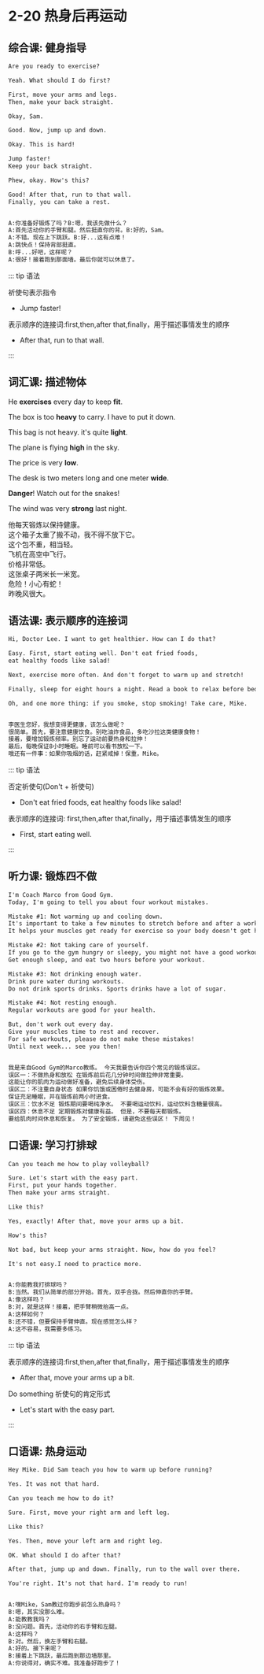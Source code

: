 # 2-20 热身后再运动

## 综合课: 健身指导

```txt
Are you ready to exercise?

Yeah. What should I do first?

First, move your arms and legs.
Then, make your back straight.

Okay, Sam.

Good. Now, jump up and down.

Okay. This is hard!

Jump faster!
Keep your back straight.

Phew, okay. How's this?

Good! After that, run to that wall.
Finally, you can take a rest.


A:你准备好锻炼了吗？B:嗯，我该先做什么？
A:首先活动你的手臂和腿。然后挺直你的背。B:好的，Sam。
A:不错。现在上下跳跃。B:好...这有点难！
A:跳快点！保持背部挺直。
B:呼...好吧，这样呢？
A:很好！接着跑到那面墙。最后你就可以休息了。
```

::: tip 语法

祈使句表示指令

- Jump faster!

表示顺序的连接词:first,then,after that,finally，用于描述事情发生的顺序

- After that, run to that wall.

:::

## 词汇课: 描述物体

He **exercises** every day to keep **fit**.

The box is too **heavy** to carry. I have to put it down.

This bag is not heavy. it's quite **light**.

The plane is flying **high** in the sky.

The price is very **low**.

The desk is two meters long and one meter **wide**.

**Danger**! Watch out for the snakes!

The wind was very **strong** last night.

他每天锻炼以保持健康。  
这个箱子太重了搬不动，我不得不放下它。  
这个包不重，相当轻。   
飞机在高空中飞行。   
价格非常低。   
这张桌子两米长一米宽。   
危险！小心有蛇！   
昨晚风很大。  

## 语法课: 表示顺序的连接词

```txt
Hi, Doctor Lee. I want to get healthier. How can I do that?

Easy. First, start eating well. Don't eat fried foods,
eat healthy foods like salad!

Next, exercise more often. And don't forget to warm up and stretch!

Finally, sleep for eight hours a night. Read a book to relax before bed.

Oh, and one more thing: if you smoke, stop smoking! Take care, Mike.


李医生您好，我想变得更健康，该怎么做呢？
很简单。首先，要注意健康饮食。别吃油炸食品，多吃沙拉这类健康食物！
接着，要增加锻炼频率。别忘了运动前要热身和拉伸！
最后，每晚保证8小时睡眠。睡前可以看书放松一下。
哦还有一件事：如果你吸烟的话，赶紧戒掉！保重，Mike。
```

::: tip 语法

否定祈使句(Don't + 祈使句)

- Don't eat fried foods, eat healthy foods like salad!

表示顺序的连接词: first,then,after that,finally，用于描述事情发生的顺序

- First, start eating well.

:::

## 听力课: 锻炼四不做

```txt
I'm Coach Marco from Good Gym.
Today, I'm going to tell you about four workout mistakes.

Mistake #1: Not warming up and cooling down.
It's important to take a few minutes to stretch before and after a workout.
It helps your muscles get ready for exercise so your body doesn't get hurt later.

Mistake #2: Not taking care of yourself.
If you go to the gym hungry or sleepy, you might not have a good workout.
Get enough sleep, and eat two hours before your workout.

Mistake #3: Not drinking enough water.
Drink pure water during workouts.
Do not drink sports drinks. Sports drinks have a lot of sugar.

Mistake #4: Not resting enough.
Regular workouts are good for your health.

But, don't work out every day.
Give your muscles time to rest and recover.
For safe workouts, please do not make these mistakes!
Until next week... see you then!


我是来自Good Gym的Marco教练。 今天我要告诉你四个常见的锻炼误区。
误区一：不做热身和放松 在锻炼前后花几分钟时间做拉伸非常重要。
这能让你的肌肉为运动做好准备，避免后续身体受伤。
误区二：不注重自身状态 如果你饥饿或困倦时去健身房，可能不会有好的锻炼效果。
保证充足睡眠，并在锻炼前两小时进食。
误区三：饮水不足 锻炼期间要喝纯净水。 不要喝运动饮料，运动饮料含糖量很高。
误区四：休息不足 定期锻炼对健康有益。 但是，不要每天都锻炼。
要给肌肉时间休息和恢复。 为了安全锻炼，请避免这些误区！ 下周见！
```

## 口语课: 学习打排球

```txt
Can you teach me how to play volleyball?

Sure. Let's start with the easy part.
First, put your hands together.
Then make your arms straight.

Like this?

Yes, exactly! After that, move your arms up a bit.

How's this?

Not bad, but keep your arms straight. Now, how do you feel?

It's not easy.I need to practice more.


A:你能教我打排球吗？
B:当然。我们从简单的部分开始。首先，双手合拢。然后伸直你的手臂。
A:像这样吗？
B:对，就是这样！接着，把手臂稍微抬高一点。
A:这样如何？
B:还不错，但要保持手臂伸直。现在感觉怎么样？
A:这不容易，我需要多练习。
```

::: tip 语法

表示顺序的连接词:first,then,after that,finally，用于描述事情发生的顺序

- After that, move your arms up a bit.

Do something 祈使句的肯定形式

- Let's start with the easy part.

:::

## 口语课: 热身运动

```txt
Hey Mike. Did Sam teach you how to warm up before running?

Yes. It was not that hard.

Can you teach me how to do it?

Sure. First, move your right arm and left leg.

Like this?

Yes. Then, move your left arm and right leg.

OK. What should I do after that?

After that, jump up and down. Finally, run to the wall over there.

You're right. It's not that hard. I'm ready to run!


A:嘿Mike，Sam教过你跑步前怎么热身吗？
B:嗯，其实没那么难。
A:能教教我吗？
B:没问题。首先，活动你的右手臂和左腿。
A:这样吗？
B:对。然后，换左手臂和右腿。
A:好的。接下来呢？
B:接着上下跳跃，最后跑到那边墙那里。
A:你说得对，确实不难。我准备好跑步了！
```
